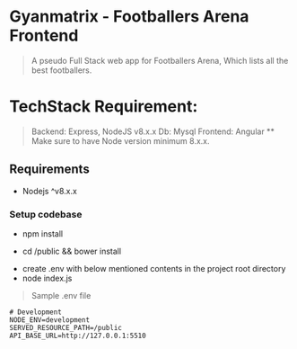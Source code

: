 # Gyanmatrix - Footballers Arena Frontend
> A pseudo Full Stack web app for Footballers Arena, Which lists all the best footballers.

# TechStack Requirement:
> Backend: Express, NodeJS v8.x.x
> Db: Mysql
> Frontend: Angular
** Make sure to have Node version minimum 8.x.x.


## Requirements

- Nodejs ^v8.x.x

### Setup codebase
- npm install
* cd /public && bower install
- create .env with below mentioned contents in the project root directory
- node index.js

> Sample .env file
```
# Development
NODE_ENV=development
SERVED_RESOURCE_PATH=/public
API_BASE_URL=http://127.0.0.1:5510
```